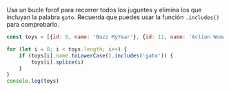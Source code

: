 Usa un bucle forof para recorrer todos los juguetes y elimina los que incluyan la palabra `gato`. Recuerda que puedes usar la función `.includes()` para comprobarlo.
```js
const toys = [{id: 5, name: 'Buzz MyYear'}, {id: 11, name: 'Action Woman'}, {id: 23, name: 'Barbie Man'}, {id: 40, name: 'El gato con Guantes'},{id: 40, name: 'El gato felix'}]

for (let i = 0; i < toys.length; i++) {
    if (toys[i].name.toLowerCase().includes('gato')) {
        toys[i].splice(i)
    } 
}
console.log(toys)
```